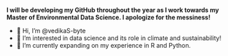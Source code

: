  **I will be developing my GitHub throughout the year as I work towards my Master of Environmental Data Science. I apologize for the messiness!**

- 👋 Hi, I’m @vedikaS-byte
- 👀 I’m interested in data science and its role in climate and sustainability! 
- 🌱 I’m currently expanding on my experience in R and Python.


<!---
vedikaS-byte/vedikaS-byte is a ✨ special ✨ repository because its `README.md` (this file) appears on your GitHub profile.
You can click the Preview link to take a look at your changes.
--->
